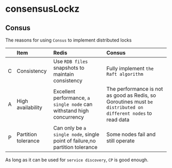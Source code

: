# consensusLockz

## Consus

The reasons for using `Consus` to implement distributed locks

|     | Item | Redis                                | Consus                                                      |
| :--: | :------- | :------------------------------------ | :----------------------------------------------------------- |
| C  | Consistency | Use `RDB files` snapshots to maintain consistency | Fully implement `the Raft algorithm`                      |
| A  | High availability | Excellent performance, `a single node` can withstand high concurrency | The performance is not as good as Redis, so Goroutines must `be distributed on different nodes` to read data |
| P  | Partition tolerance  | Can only be `a single node`, single point of failure,no partition tolerance | Some nodes fail and still operate |

As long as it can be used for `service discovery`, `CP` is good enough. 
